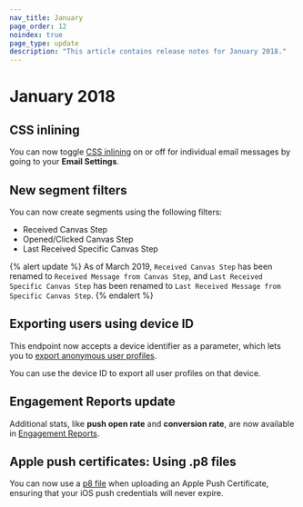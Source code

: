 ```yaml
---
nav_title: January
page_order: 12
noindex: true
page_type: update
description: "This article contains release notes for January 2018."
---
```

# January 2018

## CSS inlining

You can now toggle [CSS inlining]({{site.baseurl}}/user_guide/message_building_by_channel/email/css_inline/#css-inlining) on or off for individual email messages by going to your **Email Settings**.

## New segment filters

You can now create segments using the following filters:
- Received Canvas Step
- Opened/Clicked Canvas Step
- Last Received Specific Canvas Step

{% alert update %}
As of March 2019, `Received Canvas Step` has been renamed to `Received Message from Canvas Step`, and `Last Received Specific Canvas Step` has been renamed to `Last Received Message from Specific Canvas Step`.
{% endalert %}

## Exporting users using device ID

This endpoint now accepts a device identifier as a parameter, which lets you to [export anonymous user profiles]({{site.baseurl}}/developer_guide/rest_api/export/#users-by-identifier-endpoint).

You can use the device ID to export all user profiles on that device.

## Engagement Reports update

Additional stats, like **push open rate** and **conversion rate**, are now available in [Engagement Reports]({{site.baseurl}}/user_guide/data_and_analytics/reporting/engagement_reports/#engagement-reports).

## Apple push certificates: Using .p8 files

You can now use a [p8 file]({{site.baseurl}}/developer_guide/platform_integration_guides/swift/push_notifications/integration/#recommended-option-using-a-p8-file-authentication-tokens) when uploading an Apple Push Certificate, ensuring that your iOS push credentials will never expire.


[80]: {{site.baseurl}}/developer_guide/platform_integration_guides/swift/push_notifications/integration/#recommended-option-using-a-p8-file-authentication-tokens
[81]: {{site.baseurl}}/user_guide/data_and_analytics/reporting/engagement_reports/#engagement-reports
[82]: {{site.baseurl}}/developer_guide/rest_api/export/#users-by-identifier-endpoint
[84]: {{site.baseurl}}/user_guide/message_building_by_channel/email/css_inline/#css-inlining
